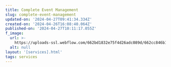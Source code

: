 ```yaml
---
title: Complete Event Management
slug: complete-event-management
updated-on: '2024-04-27T09:41:34.334Z'
created-on: '2024-04-26T16:08:40.064Z'
published-on: '2024-04-27T10:11:17.055Z'
f_image:
  url: >-
    https://uploads-ssl.webflow.com/662bd1832e75f4d26adc089d/662cc846b1d0f42ab3c893e2_Complete%20event%20managemnt%20.jpeg
  alt: null
layout: '[services].html'
tags: services
---
```



